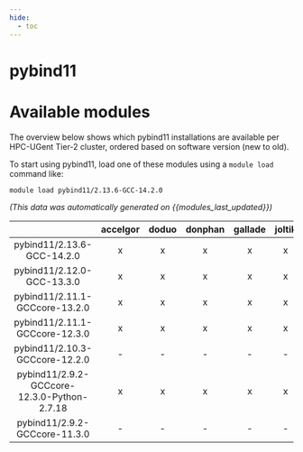 ```yaml
---
hide:
  - toc
---
```


pybind11
========

# Available modules


The overview below shows which pybind11 installations are available per HPC-UGent Tier-2 cluster, ordered based on software version (new to old).

To start using pybind11, load one of these modules using a `module load` command like:

```shell
module load pybind11/2.13.6-GCC-14.2.0
```

*(This data was automatically generated on {{modules_last_updated}})*

| |accelgor|doduo|donphan|gallade|joltik|litleo|shinx|
| :---: | :---: | :---: | :---: | :---: | :---: | :---: | :---: |
|pybind11/2.13.6-GCC-14.2.0|x|x|x|x|x|x|x|
|pybind11/2.12.0-GCC-13.3.0|x|x|x|x|x|x|x|
|pybind11/2.11.1-GCCcore-13.2.0|x|x|x|x|x|x|x|
|pybind11/2.11.1-GCCcore-12.3.0|x|x|x|x|x|x|x|
|pybind11/2.10.3-GCCcore-12.2.0|-|-|-|-|-|x|x|
|pybind11/2.9.2-GCCcore-12.3.0-Python-2.7.18|x|x|x|x|x|x|x|
|pybind11/2.9.2-GCCcore-11.3.0|-|-|-|-|-|x|x|
